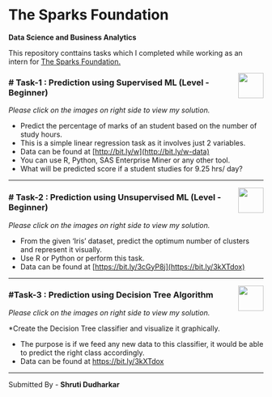 # The Sparks Foundation

**Data Science and Business Analytics**


This repository conttains tasks which I completed while working as an intern for [The Sparks Foundation.](https://www.thesparksfoundationsingapore.org/)

[<img align = right height = 50 width = 50 src = https://cdn4.iconfinder.com/data/icons/project-management-4-2/65/161-512.png>](https://github.com/shruti420/Prediction-Using-Supervised-ML/blob/main/Task1.ipynb)
### # Task-1 : Prediction using Supervised ML (Level - Beginner)
_Please click on the images on right side to view my solution._

* Predict the percentage of marks of an student based on the number of study hours.
* This is a simple linear regression task as it involves just 2 variables.
* Data can be found at [http://bit.ly/w](http://bit.ly/w-data)
* You can use R, Python, SAS Enterprise Miner or any other tool.
* What will be predicted score if a student studies for 9.25 hrs/ day?

---

[<img align = right height = 50 width = 50 src = https://cdn4.iconfinder.com/data/icons/project-management-4-2/65/161-512.png>](https://github.com/shruti420/The-Sparks-foundation-Tasks/blob/main/Task2.ipynb)

### # Task-2 : Prediction using Unsupervised ML (Level - Beginner)
_Please click on the images on right side to view my solution._

* From the given ‘Iris’ dataset, predict the optimum number of clusters and represent it visually.
* Use R or Python or perform this task.
* Data can be found at [https://bit.ly/3cGyP8j](https://bit.ly/3kXTdox)

---
[<img align = right height = 50 width = 50 src = https://cdn4.iconfinder.com/data/icons/project-management-4-2/65/161-512.png>](https://github.com/shruti420/The-Sparks-foundation-Tasks/blob/main/Task3.ipynb)


### #Task-3 : Prediction using Decision Tree Algorithm
_Please click on the images on right side to view my solution._

*Create the Decision Tree classifier and visualize it graphically.
* The purpose is if we feed any new data to this classifier, it would be able to predict the right class accordingly.
* Data can be found at https://bit.ly/3kXTdox

---





Submitted By -
**Shruti Dudharkar**

